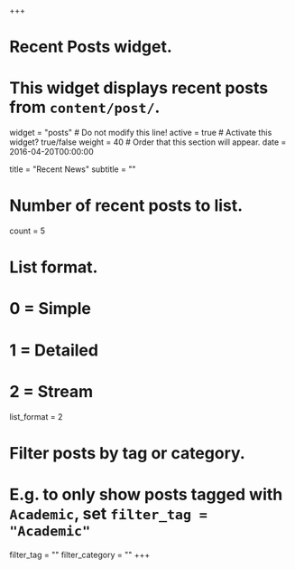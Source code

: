 +++
# Recent Posts widget.
# This widget displays recent posts from `content/post/`.
widget = "posts"  # Do not modify this line!
active = true  # Activate this widget? true/false
weight = 40  # Order that this section will appear.
date = 2016-04-20T00:00:00

title = "Recent News"
subtitle = ""

# Number of recent posts to list.
count = 5

# List format.
#   0 = Simple
#   1 = Detailed
#   2 = Stream
list_format = 2

# Filter posts by tag or category.
#  E.g. to only show posts tagged with `Academic`, set `filter_tag = "Academic"`
filter_tag = ""
filter_category = ""
+++

